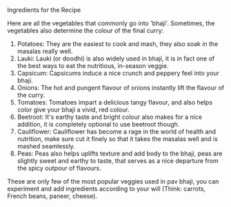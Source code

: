 Ingredients for the Recipe

Here are all the vegetables that commonly go into 'bhaji'. Sometimes, the vegetables also determine the colour of the final curry:

1. Potatoes: They are the easiest to cook and mash, they also soak in the masalas really well.
2. Lauki: Lauki (or doodhi) is also widely used in bhaji, it is in fact one of the best ways to eat the nutritious, in-season veggie.
3. Capsicum: Capsicums induce a nice crunch and peppery feel into your bhaji.
4. Onions: The hot and pungent flavour of onions instantly lift the flavour of the curry.
5. Tomatoes: Tomatoes impart a delicious tangy flavour, and also helps color give your bhaji a vivid, red colour.
6. Beetroot: It's earthy taste and bright colour also makes for a nice addition, it is completely optional to use beetroot though.
7. Cauliflower: Cauliflower has become a rage in the world of health and nutrition, make sure cut it finely so that it takes the masalas well and is mashed seamlessly.
8. Peas: Peas also helps uplifts texture and add body to the bhaji, peas are slightly sweet and earthy to taste, that serves as a nice departure from the spicy outpour of flavours.

These are only few of the most popular veggies used in pav bhaji, you can experiment and add ingredients according to your will (Think: carrots, French beans, paneer, cheese).